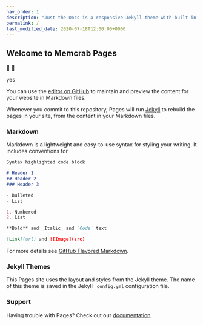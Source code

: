 ```yaml
---
nav_order: 1
description: "Just the Docs is a responsive Jekyll theme with built-in search that is easily customizable and hosted on GitHub Pages."
permalink: /
last_modified_date: 2020-07-18T12:00:00+0000
---
```


## Welcome to Memcrab Pages

🚀 🐼

yes

You can use the [editor on GitHub](https://github.com/memcrab/docs/edit/master/README.md) to maintain and preview the content for your website in Markdown files.

Whenever you commit to this repository, Pages will run [Jekyll](https://jekyllrb.com/) to rebuild the pages in your site, from the content in your Markdown files.

### Markdown

Markdown is a lightweight and easy-to-use syntax for styling your writing. It includes conventions for

```markdown
Syntax highlighted code block

# Header 1
## Header 2
### Header 3

- Bulleted
- List

1. Numbered
2. List

**Bold** and _Italic_ and `Code` text

[Link](url) and ![Image](src)
```

For more details see [GitHub Flavored Markdown](https://guides.github.com/features/mastering-markdown/).

### Jekyll Themes

This Pages site uses the layout and styles from the Jekyll theme. The name of this theme is saved in the Jekyll `_config.yml` configuration file.

### Support

Having trouble with Pages? Check out our [documentation](https://help.github.com/categories/github-pages-basics/).